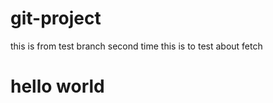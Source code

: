 # git-project
this is from test branch
second time
this is to  test about fetch
<h1> hello world </h1>
